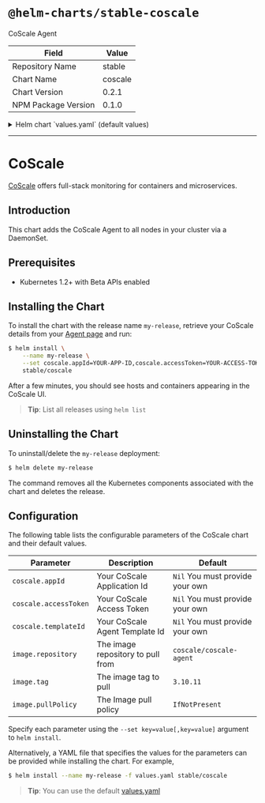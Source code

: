 # `@helm-charts/stable-coscale`

CoScale Agent

| Field               | Value   |
| ------------------- | ------- |
| Repository Name     | stable  |
| Chart Name          | coscale |
| Chart Version       | 0.2.1   |
| NPM Package Version | 0.1.0   |

<details>

<summary>Helm chart `values.yaml` (default values)</summary>

```yaml
# Default values for CoScale Helm package.

image:
  repository: 'coscale/coscale-agent'
  tag: '3.10.11'
  pullPolicy: 'IfNotPresent'

coscale:
  # Required: You need a CoScale AppId before running agents.
  appId: ''

  # Required: You need a CoScale AccessToken before running agents.
  accessToken: ''

  # Required: You need a CoScale TemplateId before running agents.
  templateId: ''

resources:
  requests:
    cpu: 100m
    memory: 128Mi
  limits:
    cpu: 256m
    memory: 512Mi
```

</details>

---

# CoScale

[CoScale](https://www.coscale.com/) offers full-stack monitoring for containers and microservices.

## Introduction

This chart adds the CoScale Agent to all nodes in your cluster via a DaemonSet.

## Prerequisites

- Kubernetes 1.2+ with Beta APIs enabled

## Installing the Chart

To install the chart with the release name `my-release`, retrieve your CoScale details from your [Agent page](https://app.coscale.com/) and run:

```bash
$ helm install \
    --name my-release \
    --set coscale.appId=YOUR-APP-ID,coscale.accessToken=YOUR-ACCESS-TOKEN,coscale.templateId=YOUR-TEMPLATE-ID \
    stable/coscale
```

After a few minutes, you should see hosts and containers appearing in the CoScale UI.

> **Tip**: List all releases using `helm list`

## Uninstalling the Chart

To uninstall/delete the `my-release` deployment:

```bash
$ helm delete my-release
```

The command removes all the Kubernetes components associated with the chart and deletes the release.

## Configuration

The following table lists the configurable parameters of the CoScale chart and their default values.

| Parameter             | Description                       | Default                         |
| --------------------- | --------------------------------- | ------------------------------- |
| `coscale.appId`       | Your CoScale Application Id       | `Nil` You must provide your own |
| `coscale.accessToken` | Your CoScale Access Token         | `Nil` You must provide your own |
| `coscale.templateId`  | Your CoScale Agent Template Id    | `Nil` You must provide your own |
| `image.repository`    | The image repository to pull from | `coscale/coscale-agent`         |
| `image.tag`           | The image tag to pull             | `3.10.11`                       |
| `image.pullPolicy`    | The Image pull policy             | `IfNotPresent`                  |

Specify each parameter using the `--set key=value[,key=value]` argument to `helm install`.

Alternatively, a YAML file that specifies the values for the parameters can be provided while installing the chart. For example,

```bash
$ helm install --name my-release -f values.yaml stable/coscale
```

> **Tip**: You can use the default [values.yaml](values.yaml)
